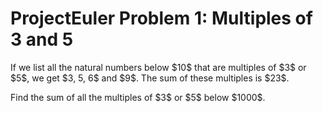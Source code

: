 
<h1>ProjectEuler Problem 1: Multiples of 3 and 5</h1>

<p>If we list all the natural numbers below $10$ that are multiples of $3$ or $5$, we get $3, 5, 6$ and $9$. The sum of these multiples is $23$.</p>
<p>Find the sum of all the multiples of $3$ or $5$ below $1000$.</p>
